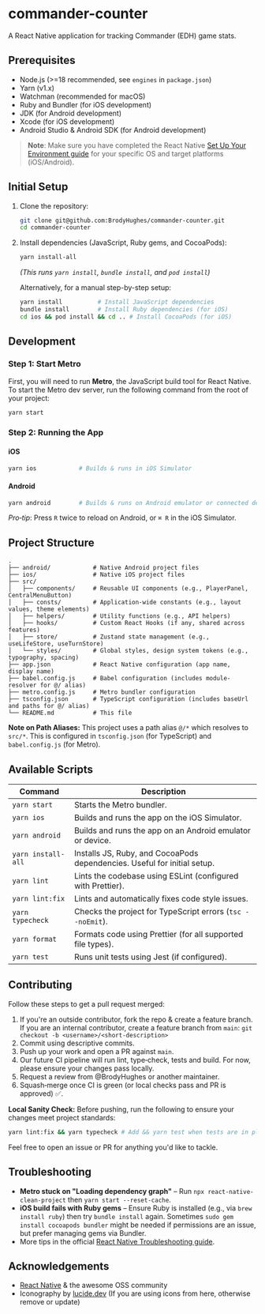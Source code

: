 # commander-counter

A React Native application for tracking Commander (EDH) game stats.

## Prerequisites

- Node.js (>=18 recommended, see `engines` in `package.json`)
- Yarn (v1.x)
- Watchman (recommended for macOS)
- Ruby and Bundler (for iOS development)
- JDK (for Android development)
- Xcode (for iOS development)
- Android Studio & Android SDK (for Android development)

> **Note**: Make sure you have completed the React Native [Set Up Your Environment guide](https://reactnative.dev/docs/set-up-your-environment) for your specific OS and target platforms (iOS/Android).

## Initial Setup

1. Clone the repository:
   ```sh
   git clone git@github.com:BrodyHughes/commander-counter.git
   cd commander-counter
   ```

2. Install dependencies (JavaScript, Ruby gems, and CocoaPods):
   ```sh
   yarn install-all 
   ```
   *(This runs `yarn install`, `bundle install`, and `pod install`)*

   Alternatively, for a manual step-by-step setup:
   ```sh
   yarn install          # Install JavaScript dependencies
   bundle install        # Install Ruby dependencies (for iOS)
   cd ios && pod install && cd .. # Install CocoaPods (for iOS)
   ```

## Development

### Step 1: Start Metro

First, you will need to run **Metro**, the JavaScript build tool for React Native.
To start the Metro dev server, run the following command from the root of your project:

```sh
yarn start
```

### Step 2: Running the App

#### iOS

```bash
yarn ios            # Builds & runs in iOS Simulator
```

#### Android

```bash
yarn android        # Builds & runs on Android emulator or connected device
```

_Pro‑tip_: Press `R` twice to reload on Android, or `⌘ R` in the iOS Simulator.

## Project Structure

```
.
├── android/            # Native Android project files
├── ios/                # Native iOS project files
├── src/
│   ├── components/     # Reusable UI components (e.g., PlayerPanel, CentralMenuButton)
│   ├── consts/         # Application-wide constants (e.g., layout values, theme elements)
│   ├── helpers/        # Utility functions (e.g., API helpers)
│   ├── hooks/          # Custom React Hooks (if any, shared across features)
│   ├── store/          # Zustand state management (e.g., useLifeStore, useTurnStore)
│   └── styles/         # Global styles, design system tokens (e.g., typography, spacing)
├── app.json            # React Native configuration (app name, display name)
├── babel.config.js     # Babel configuration (includes module-resolver for @/ alias)
├── metro.config.js     # Metro bundler configuration
├── tsconfig.json       # TypeScript configuration (includes baseUrl and paths for @/ alias)
└── README.md           # This file
```

**Note on Path Aliases:** This project uses a path alias `@/*` which resolves to `src/*`. This is configured in `tsconfig.json` (for TypeScript) and `babel.config.js` (for Metro).

## Available Scripts

| Command          | Description                                                     |
| ---------------- | --------------------------------------------------------------- |
| `yarn start`     | Starts the Metro bundler.                                       |
| `yarn ios`       | Builds and runs the app on the iOS Simulator.                   |
| `yarn android`   | Builds and runs the app on an Android emulator or device.       |
| `yarn install-all`| Installs JS, Ruby, and CocoaPods dependencies. Useful for initial setup. |
| `yarn lint`      | Lints the codebase using ESLint (configured with Prettier).     |
| `yarn lint:fix`  | Lints and automatically fixes code style issues.                |
| `yarn typecheck` | Checks the project for TypeScript errors (`tsc --noEmit`).        |
| `yarn format`    | Formats code using Prettier (for all supported file types).     |
| `yarn test`      | Runs unit tests using Jest (if configured).                     |

## Contributing

Follow these steps to get a pull request merged:

1. If you're an outside contributor, fork the repo & create a feature branch. If you are an internal contributor, create a feature branch from `main`:
   `git checkout -b <username>/<short-description>`
2. Commit using descriptive commits.
3. Push up your work and open a PR against `main`.
4. Our future CI pipeline will run lint, type‑check, tests and build. For now, please ensure your changes pass locally.
5. Request a review from @BrodyHughes or another maintainer.
6. Squash‑merge once CI is green (or local checks pass and PR is approved) ✅.

**Local Sanity Check:**
Before pushing, run the following to ensure your changes meet project standards:
```bash
yarn lint:fix && yarn typecheck # Add && yarn test when tests are in place
```

Feel free to open an issue or PR for anything you'd like to tackle.

## Troubleshooting

- **Metro stuck on "Loading dependency graph"** – Run `npx react-native-clean-project` then `yarn start --reset-cache`.
- **iOS build fails with Ruby gems** – Ensure Ruby is installed (e.g., via `brew install ruby`) then try `bundle install` again. Sometimes `sudo gem install cocoapods bundler` might be needed if permissions are an issue, but prefer managing gems via Bundler.
- More tips in the official [React Native Troubleshooting guide](https://reactnative.dev/docs/troubleshooting).

## Acknowledgements

- [React Native](https://reactnative.dev) & the awesome OSS community
- Iconography by [lucide.dev](https://lucide.dev) (If you are using icons from here, otherwise remove or update)
